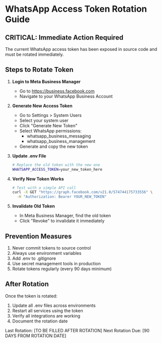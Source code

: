 # WhatsApp Access Token Rotation Guide

## CRITICAL: Immediate Action Required

The current WhatsApp access token has been exposed in source code and must be rotated immediately.

## Steps to Rotate Token

1. **Login to Meta Business Manager**
   - Go to https://business.facebook.com
   - Navigate to your WhatsApp Business Account

2. **Generate New Access Token**
   - Go to Settings > System Users
   - Select your system user
   - Click "Generate New Token"
   - Select WhatsApp permissions:
     - whatsapp_business_messaging
     - whatsapp_business_management
   - Generate and copy the new token

3. **Update .env File**
   ```bash
   # Replace the old token with the new one
   WHATSAPP_ACCESS_TOKEN=your_new_token_here
   ```

4. **Verify New Token Works**
   ```bash
   # Test with a simple API call
   curl -X GET "https://graph.facebook.com/v21.0/574744175733556" \
     -H "Authorization: Bearer YOUR_NEW_TOKEN"
   ```

5. **Invalidate Old Token**
   - In Meta Business Manager, find the old token
   - Click "Revoke" to invalidate it immediately

## Prevention Measures

1. Never commit tokens to source control
2. Always use environment variables
3. Add .env to .gitignore
4. Use secret management tools in production
5. Rotate tokens regularly (every 90 days minimum)

## After Rotation

Once the token is rotated:
1. Update all .env files across environments
2. Restart all services using the token
3. Verify all integrations are working
4. Document the rotation date

Last Rotation: [TO BE FILLED AFTER ROTATION]
Next Rotation Due: [90 DAYS FROM ROTATION DATE]